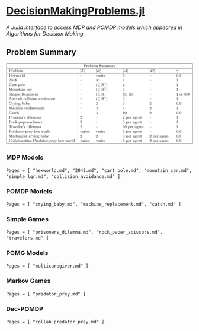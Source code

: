 # [DecisionMakingProblems.jl](https://github.com/algorithmsbooks/DecisionMakingProblems.jl)
*A Julia interface to access MDP and POMDP models which appeared in Algorithms for Decision Making.*

## Problem Summary

![Problem Summary](figures/problemsummary.svg)


### MDP Models

```@contents
Pages = [ "hexworld.md", "2048.md", "cart_pole.md", "mountain_car.md", "simple_lqr.md", "collision_avoidance.md" ]
```

### POMDP Models

```@contents
Pages = [ "crying_baby.md", "machine_replacement.md", "catch.md" ]
```

### Simple Games

```@contents
Pages = [ "prisoners_dilemma.md", "rock_paper_scissors.md", "travelers.md" ]
```

### POMG Models

```@contents
Pages = [ "multicaregiver.md" ]
```

### Markov Games

```@contents
Pages = [ "predator_prey.md" ]
```

### Dec-POMDP

```@contents
Pages = [ "collab_predator_prey.md" ]
```
